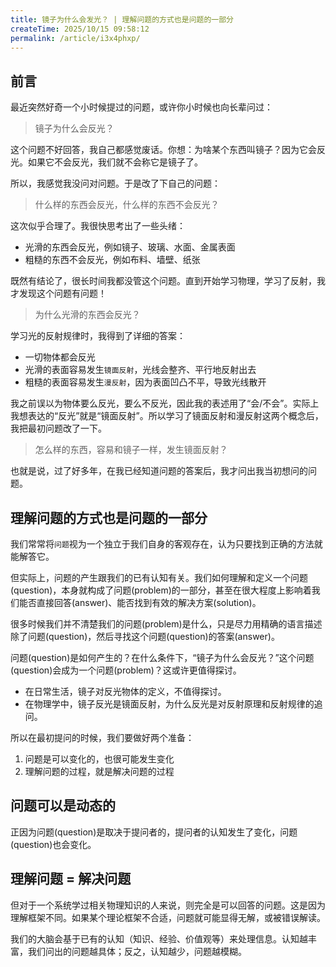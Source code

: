 ```yaml
---
title: 镜子为什么会发光？ | 理解问题的方式也是问题的一部分
createTime: 2025/10/15 09:58:12
permalink: /article/i3x4phxp/
---
```


## 前言

最近突然好奇一个小时候提过的问题，或许你小时候也向长辈问过：

> 镜子为什么会反光？

这个问题不好回答，我自己都感觉废话。你想：为啥某个东西叫镜子？因为它会反光。如果它不会反光，我们就不会称它是镜子了。

所以，我感觉我没问对问题。于是改了下自己的问题：

> 什么样的东西会反光，什么样的东西不会反光？

这次似乎合理了。我很快思考出了一些头绪：
- 光滑的东西会反光，例如镜子、玻璃、水面、金属表面
- 粗糙的东西不会反光，例如布料、墙壁、纸张

既然有结论了，很长时间我都没管这个问题。直到开始学习物理，学习了反射，我才发现这个问题有问题！

> 为什么光滑的东西会反光？

学习光的反射规律时，我得到了详细的答案：
- 一切物体都会反光
- 光滑的表面容易发生`镜面反射`，光线会整齐、平行地反射出去
- 粗糙的表面容易发生`漫反射`，因为表面凹凸不平，导致光线散开

我之前误以为物体要么反光，要么不反光，因此我的表述用了“会/不会”。实际上我想表达的“反光”就是“镜面反射”。所以学习了镜面反射和漫反射这两个概念后，我把最初问题改了一下。

> 怎么样的东西，容易和镜子一样，发生镜面反射？

也就是说，过了好多年，在我已经知道问题的答案后，我才问出我当初想问的问题。

## 理解问题的方式也是问题的一部分

我们常常将`问题`视为一个独立于我们自身的客观存在，认为只要找到正确的方法就能解答它。

但实际上，问题的产生跟我们的已有认知有关。我们如何理解和定义一个问题(question)，本身就构成了问题(problem)的一部分，甚至在很大程度上影响着我们能否直接回答(answer)、能否找到有效的解决方案(solution)。

很多时候我们并不清楚我们的问题(problem)是什么，只是尽力用精确的语言描述除了问题(question)，然后寻找这个问题(question)的答案(answer)。

问题(question)是如何产生的？在什么条件下，“镜子为什么会反光？”这个问题(question)会成为一个问题(problem)？这或许更值得探讨。

- 在日常生活，镜子对反光物体的定义，不值得探讨。
- 在物理学中，镜子反光是镜面反射，为什么反光是对反射原理和反射规律的追问。

所以在最初提问的时候，我们要做好两个准备：
1. 问题是可以变化的，也很可能发生变化
2. 理解问题的过程，就是解决问题的过程

## 问题可以是动态的

正因为问题(question)是取决于提问者的，提问者的认知发生了变化，问题(question)也会变化。

## 理解问题 = 解决问题


但对于一个系统学过相关物理知识的人来说，则完全是可以回答的问题。这是因为理解框架不同。如果某个理论框架不合适，问题就可能显得无解，或被错误解读。

我们的大脑会基于已有的认知（知识、经验、价值观等）来处理信息。认知越丰富，我们问出的问题越具体；反之，认知越少，问题越模糊。